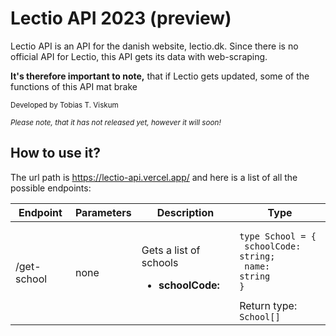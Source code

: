 # Lectio API 2023 (preview)

Lectio API is an API for the danish website, lectio.dk. Since there is no official API for Lectio, this API gets its data with web-scraping.

<b>It's therefore important to note,</b> that if Lectio gets updated, some of the functions of this API mat brake

<small>Developed by Tobias T. Viskum</small>

<small>_Please note, that it has not released yet, however it will soon!_</small>

## How to use it?

The url path is https://lectio-api.vercel.app/ and here is a list of all the possible endpoints:

| Endpoint    | Parameters | Description                                             | Type                                                                                                             |
| ----------- | ---------- | ------------------------------------------------------- | ---------------------------------------------------------------------------------------------------------------- |
| /get-school | none       | Gets a list of schools<br><ul><li>**schoolCode:** </ul> | <pre><code>type School = {<br/> schoolCode: string; <br/> name: string<br/>}</code></pre>Return type: `School[]` |

